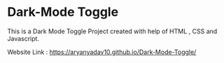 # Dark-Mode Toggle
 
This is a Dark Mode Toggle Project created with help of HTML , CSS and Javascript.

Website Link : https://aryanyadav10.github.io/Dark-Mode-Toggle/
